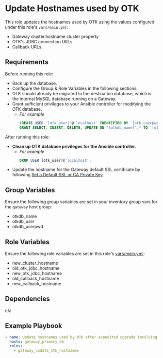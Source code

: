 Update Hostnames used by OTK
============================

This role updates the hostnames used by OTK using the values configured under this role's `vars/main.yml`:
- Gateway cluster.hostname cluster property
- OTK's JDBC connection URLs
- Callback URLs

Requirements
------------

Before running this role:
- Back up the database.
- Configure the Group & Role Variables in the following sections.
- OTK should already be migrated to the destination database, which is the internal MySQL database running on a Gateway.
- Grant sufficient privileges to your Ansible controller for modifying the OTK database.
  - *For example*
    ```sql
    CREATE USER '[otk_user]'@'localhost' IDENTIFIED BY '[otk_userpwd]';
    GRANT SELECT, INSERT, DELETE, UPDATE ON '[otkdb_name]'.* TO '[otk_user]'@'localhost';
    ```

After running this role:
- **Clean up OTK database privileges for the Ansible controller.**
  - *For example*
    ```sql
    DROP USER [otk_user]@'localhost';
    ```
- Update the hostname for the Gateway default SSL certificate by following [Set a Default SSL or CA Private Key](https://techdocs.broadcom.com/content/broadcom/techdocs/us/en/ca-enterprise-software/layer7-api-management/api-gateway/10-0/security-configuration-in-policy-manager/tasks-menu-security-options/manage-private-keys/set-a-default-ssl-or-ca-private-key.html).

Group Variables
---------------

Ensure the following group variables are set in your inventory group vars for the `gateway` host group:
- otkdb_name
- otkdb_user
- otkdb_userpwd

Role Variables
--------------

Ensure the following role variables are set in this role's [vars/main.yml](vars/main.yml):
- new_cluster_hostname
- old_otk_jdbc_hostname
- new_otk_jdbc_hostname
- old_callback_hostname
- new_callback_hostname

Dependencies
------------
n/a

Example Playbook
----------------
```yaml
- name: Update hostnames used by OTK after expedited upgrade involving hostname changes.
  hosts: gateway_primary_db
  roles:
    - gateway_update_otk_hostnames
```
